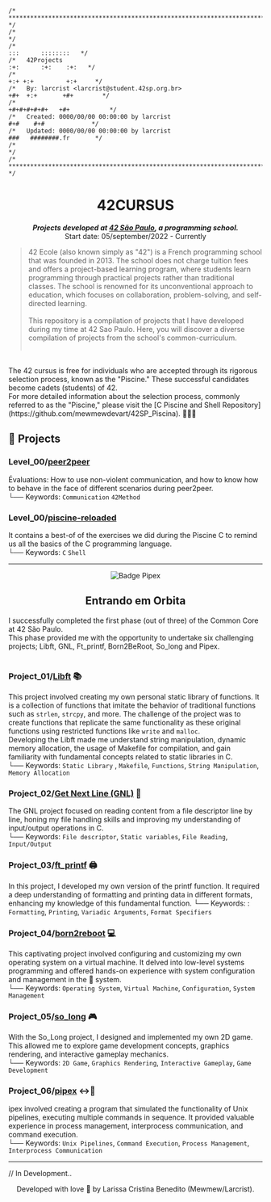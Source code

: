 ```
/* ****************************************************************************************** */
/*                                                                                            */
/*                                                                        :::      ::::::::   */
/*   42Projects                                                         :+:      :+:    :+:   */
/*                                                                    +:+ +:+         +:+     */
/*   By: larcrist <larcrist@student.42sp.org.br>                    +#+  +:+       +#+        */
/*                                                                +#+#+#+#+#+   +#+           */
/*   Created: 0000/00/00 00:00:00 by larcrist                          #+#    #+#             */
/*   Updated: 0000/00/00 00:00:00 by larcrist                         ###   ########.fr       */
/*                                                                                            */
/* ****************************************************************************************** */
```

<h1 align="center">
	42CURSUS
</h1>

<p align="center">
	<b><i>Projects developed at <a href="https://www.42sp.org.br/">42 São Paulo</a>, a programming school.</i></b><br>
	Start date: 05/september/2022 - Currently
</p>

> 42 Ecole (also known simply as "42") is a French programming school that was founded in 2013. The school does not charge tuition fees and offers a project-based learning program, where students learn programming through practical projects rather than traditional classes. The school is renowned for its unconventional approach to education, which focuses on collaboration, problem-solving, and self-directed learning. <br><br>
This repository is a compilation of projects that I have developed during my time at 42 Sao Paulo. Here, you will discover a diverse compilation of projects from the school's common-curriculum. <br><br>

<br>
The 42 cursus is free for individuals who are accepted through its rigorous selection process, known as the "Piscine." These successful candidates become cadets (students) of 42. <br>
For more detailed information about the selection process, commonly referred to as the "Piscine," please visit the [C Piscine and Shell Repository](https://github.com/mewmewdevart/42SP_Piscina). 🏊🏿‍♀️
  
## 📁 Projects

### Level_00/**[peer2peer ](p2p_101)**
  Évaluations: How to use non-violent communication, and how to know how to behave in the face of different scenarios during peer2peer. <br>
└── Keywords: `Communication` `42Method` 

### Level_00/**[piscine-reloaded ](piscine_reloaded)**
  It contains a best-of of the exercises we did during the Piscine C to remind us all the basics of the C programming language.<br>
└── Keywords: `C` `Shell`

---

<p align="center">
  <img src="https://github.com/mewmewdevart/42Projects/assets/50052600/732b89dc-58e1-4842-8552-303da252e817" alt="Badge Pipex"/>
</p>

<h2 align="center">
 Entrando em Orbita
</h2> 
I successfully completed the first phase (out of three) of the Common Core at 42 São Paulo. <br> This phase provided me with the opportunity to undertake six challenging projects; Libft, GNL, Ft_printf, Born2BeRoot, So_long and Pipex. <br> <br>


### Project_01/**[Libft](https://github.com/mewmewdevart/libft)** 📚
This project involved creating my own personal static library of functions. It is a collection of functions that imitate the behavior of traditional functions such as ```strlen```, ```strcpy```, and more. The challenge of the project was to create functions that replicate the same functionality as these original functions using restricted functions like ```write``` and ```malloc```. <br>
Developing the Libft made me understand string manipulation, dynamic memory allocation, the usage of Makefile for compilation, and gain familiarity with fundamental concepts related to static libraries in C. <br>
└── Keywords: `Static Library` , `Makefile`, `Functions`, `String Manipulation`, `Memory Allocation`

### Project_02/**[Get Next Line (GNL)](https://github.com/mewmewdevart/get_next_line)**  📃
The GNL project focused on reading content from a file descriptor line by line, honing my file handling skills and improving my understanding of input/output operations in C. <br>
└── Keywords: `File descriptor`, `Static variables`, `File Reading`, `Input/Output`

### Project_03/**[ft_printf](https://github.com/mewmewdevart/ft_printf)** 🖨️
In this project, I developed my own version of the printf function. It required a deep understanding of formatting and printing data in different formats, enhancing my knowledge of this fundamental function.
└── Keywords: : `Formatting`, `Printing`, `Variadic Arguments`, `Format Specifiers`

### Project_04/**[born2reboot](https://github.com/mewmewdevart/born2beroot)** 💻
This captivating project involved configuring and customizing my own operating system on a virtual machine. It delved into low-level systems programming and offered hands-on experience with system configuration and management in the 🐧 system. <br>
└── Keywords: `Operating System`, `Virtual Machine`, `Configuration`, `System Management`

### Project_05/**[so_long](https://github.com/mewmewdevart/so_long)** 🎮
With the So_Long project, I designed and implemented my own 2D game. This allowed me to explore game development concepts, graphics rendering, and interactive gameplay mechanics. <br>
└── Keywords: `2D Game`, `Graphics Rendering`, `Interactive Gameplay`, `Game Development`

### Project_06/**[pipex](https://github.com/mewmewdevart/pipex)**  ↔️📝
ipex involved creating a program that simulated the functionality of Unix pipelines, executing multiple commands in sequence. It provided valuable experience in process management, interprocess communication, and command execution. <br>
└── Keywords: `Unix Pipelines`, `Command Execution`, `Process Management`, `Interprocess Communication`
 
--- 


// In Development..
  <br>
  <p align="center"> Developed with love 💜 by Larissa Cristina Benedito (Mewmew/Larcrist). </p>

